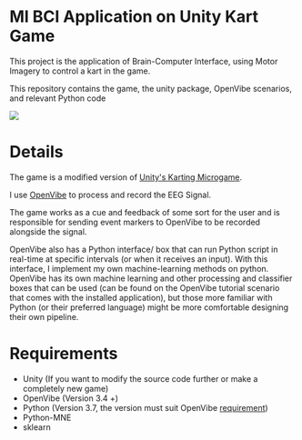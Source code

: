 # MI BCI Application on Unity Kart Game

This project is the application of Brain-Computer Interface, using Motor Imagery to control a kart in the game.

This repository contains the game, the unity package, OpenVibe scenarios, and relevant Python code

![](https://github.com/xEvheMary/MI-BCI-UnityKart/blob/main/UnityBCIKart%20(2).gif)

# Details

The game is a modified version of [Unity's Karting Microgame](https://learn.unity.com/project/karting-template).

I use [OpenVibe](http://openvibe.inria.fr/) to process and record the EEG Signal.

The game works as a cue and feedback of some sort for the user and is responsible for sending event markers to OpenVibe to be recorded alongside the signal.

OpenVibe also has a Python interface/ box that can run Python script in real-time at specific intervals (or when it receives an input). With this interface, I implement my own machine-learning methods on python. OpenVibe has its own machine learning and other processing and classifier boxes that can be used (can be found on the OpenVibe tutorial scenario that comes with the installed application), but those more familiar with Python (or their preferred language) might be more comfortable designing their own pipeline.

# Requirements

* Unity (If you want to modify the source code further or make a completely new game)
* OpenVibe (Version 3.4 +)
* Python (Version 3.7, the version must suit OpenVibe [requirement](http://openvibe.inria.fr/tutorial-using-python-with-openvibe/))
* Python-MNE
* sklearn
